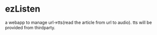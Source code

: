 # ezListen

a webapp to manage url->tts(read the article from url to audio).
tts will be provided from thirdparty.
